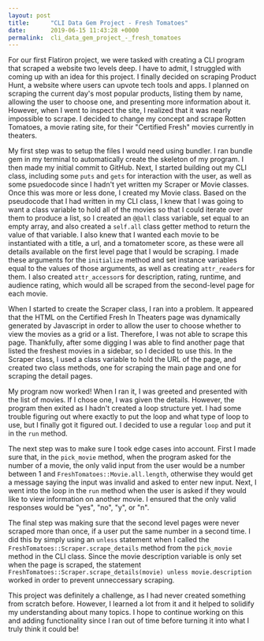 ```yaml
---
layout: post
title:      "CLI Data Gem Project - Fresh Tomatoes"
date:       2019-06-15 11:43:28 +0000
permalink:  cli_data_gem_project_-_fresh_tomatoes
---
```



For our first Flatiron project, we were tasked with creating a CLI program that scraped a website two levels deep. I have to admit, I struggled with coming up with an idea for this project. I finally decided on scraping Product Hunt, a website where users can upvote tech tools and apps. I planned on scraping the current day's most popular products, listing them by name, allowing the user to choose one, and presenting more information about it. However, when I went to inspect the site, I realized that it was nearly impossible to scrape. I decided to change my concept and scrape Rotten Tomatoes, a movie rating site, for their "Certified Fresh" movies currently in theaters. 

My first step was to setup the files I would need using bundler. I ran bundle gem in my terminal to automatically create the skeleton of my program. I then made my initial commit to GitHub. Next, I started building out my CLI class, including some `puts` and `gets` for interaction with the user, as well as some psuedocode since I hadn't yet written my Scraper or Movie classes. Once this was more or less done, I created my Movie class. Based on the pseudocode that I had written in my CLI class, I knew that I was going to want a class variable to hold all of the movies so that I could iterate over them to produce a list, so I created an `@@all` class variable, set equal to an empty array, and also created a `self.all` class getter method to return the value of that variable. I also knew that I wanted each movie to be instantiated with a title, a url, and a tomatometer score, as these were all details available on the first level page that I would be scraping. I made these arguments for the `initialize` method and set instance variables equal to the values of those arguments, as well as creating `attr_reader`s for them. I also created `attr_accessor`s for description, rating, runtime, and audience rating, which would all be scraped from the second-level page for each movie.

When I started to create the Scraper class, I ran into a problem. It appeared that the HTML on the Certified Fresh In Theaters page was dynamically generated by Javascript in order to allow the user to choose whether to view the movies as a grid or a list. Therefore, I was not able to scrape this page. Thankfully, after some digging I was able to find another page that listed the freshest movies in a sidebar, so I decided to use this. In the Scraper class, I used a class variable to hold the URL of the page, and created two class methods, one for scraping the main page and one for scraping the detail pages.

My program now worked! When I ran it, I was greeted and presented with the list of movies. If I chose one, I was given the details. However, the program then exited as I hadn't created a loop structure yet. I had some trouble figuring out where exactly to put the loop and what type of loop to use, but I finally got it figured out. I decided to use a regular `loop` and put it in the `run` method.

The next step was to make sure I took edge cases into account. First I made sure that, in the `pick_movie` method, when the program asked for the number of a movie, the only valid input from the user would be a number between 1 and `FreshTomatoes::Movie.all.length`, otherwise they would get a message saying the input was invalid and asked to enter new input. Next, I went into the loop in the `run` method when the user is asked if they would like to view information on another movie. I ensured that the only valid responses would be "yes", "no", "y", or "n".

The final step was making sure that the second level pages were never scraped more than once, if a user put the same number in a second time. I did this by simply using an `unless` statement when I called the `FreshTomatoes::Scraper.scrape_details` method from the `pick_movie` method in the CLI class. Since the movie description variable is only set when the page is scraped, the statement `FreshTomatoes::Scraper.scrape_details(movie) unless movie.description` worked in order to prevent unneccessary scraping.

This project was definitely a challenge, as I had never created something from scratch before. However, I learned a lot from it and it helped to solidify my understanding about many topics. I hope to continue working on this and adding functionality since I ran out of time before turning it into what I truly think it could be!
